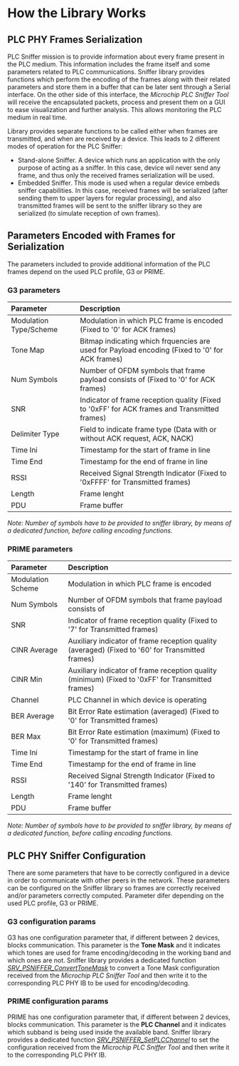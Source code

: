 # How the Library Works

## PLC PHY Frames Serialization

PLC Sniffer mission is to provide information about every frame present in the PLC medium.
This information includes the frame itself and some parameters related to PLC communications.
Sniffer library provides functions which perform the encoding of the frames along with their related parameters and store them in a buffer that can be later sent through a Serial interface.
On the other side of this interface, the *Microchip PLC Sniffer Tool* will receive the encapsulated packets, process and present them on a GUI to ease visualization and further analysis. This allows monitoring the PLC medium in real time.

Library provides separate functions to be called either when frames are transmitted, and when are received by a device. This leads to 2 different modes of operation for the PLC Sniffer:

- Stand-alone Sniffer. A device which runs an application with the only purpose of acting as a sniffer. In this case, device wil never send any frame, and thus only the received frames serialization will be used.
- Embedded Sniffer. This mode is used when a regular device embeds sniffer capabilities. In this case, received frames will be serialized (after sending them to upper layers for regular processing), and also transmitted frames will be sent to the sniffer library so they are serialized (to simulate reception of own frames).

## Parameters Encoded with Frames for Serialization

The parameters included to provide additional information of the PLC frames depend on the used PLC profile, G3 or PRIME.

### G3 parameters

| Parameter | Description |
|:--------- |:----------- |
| Modulation Type/Scheme | Modulation in which PLC frame is encoded (Fixed to '0' for ACK frames) |
| Tone Map | Bitmap indicating which frquencies are used for Payload encoding (Fixed to '0' for ACK frames) |
| Num Symbols | Number of OFDM symbols that frame payload consists of (Fixed to '0' for ACK frames) |
| SNR | Indicator of frame reception quality (Fixed to '0xFF' for ACK frames and Transmitted frames) |
| Delimiter Type | Field to indicate frame type (Data with or without ACK request, ACK, NACK) |
| Time Ini | Timestamp for the start of frame in line |
| Time End | Timestamp for the end of frame in line |
| RSSI | Received Signal Strength Indicator (Fixed to '0xFFFF' for Transmitted frames) |
| Length | Frame lenght |
| PDU | Frame buffer |

*Note: Number of symbols have to be provided to sniffer library, by means of a dedicated function, before calling encoding functions.*

### PRIME parameters

| Parameter | Description |
|:--------- |:----------- |
| Modulation Scheme | Modulation in which PLC frame is encoded |
| Num Symbols | Number of OFDM symbols that frame payload consists of |
| SNR | Indicator of frame reception quality (Fixed to '7' for Transmitted frames) |
| CINR Average | Auxiliary indicator of frame reception quality (averaged) (Fixed to '60' for Transmitted frames) |
| CINR Min | Auxiliary indicator of frame reception quality (minimum) (Fixed to '0xFF' for Transmitted frames) |
| Channel | PLC Channel in which device is operating |
| BER Average | Bit Error Rate estimation (averaged) (Fixed to '0' for Transmitted frames) |
| BER Max | Bit Error Rate estimation (maximum) (Fixed to '0' for Transmitted frames) |
| Time Ini | Timestamp for the start of frame in line |
| Time End | Timestamp for the end of frame in line |
| RSSI | Received Signal Strength Indicator (Fixed to '140' for Transmitted frames) |
| Length | Frame lenght |
| PDU | Frame buffer |

*Note: Number of symbols have to be provided to sniffer library, by means of a dedicated function, before calling encoding functions.*

## PLC PHY Sniffer Configuration

There are some parameters that have to be correctly configured in a device in order to communicate with other peers in the network.
These parameters can be configured on the Sniffer library so frames are correctly received and/or parameters correctly computed. Parameter difer depending on the used PLC profile, G3 or PRIME.

### G3 configuration params

G3 has one configuration parameter that, if different between 2 devices, blocks communication.
This parameter is the **Tone Mask** and it indicates which tones are used for frame encoding/decoding in the working band and which ones are not.
Sniffer library provides a dedicated function [*SRV_PSNIFFER_ConvertToneMask*](GUID-033E46F6-14A5-4DD2-9BFC-BDA2AE973092.html) to convert a Tone Mask configuration received from the *Microchip PLC Sniffer Tool* and then write it to the corresponding PLC PHY IB to be used for encoding/decoding.

### PRIME configuration params

PRIME has one configuration parameter that, if different between 2 devices, blocks communication.
This parameter is the **PLC Channel** and it indicates which subband is being used inside the available band.
Sniffer library provides a dedicated function [*SRV_PSNIFFER_SetPLCChannel*](GUID-BCB28663-4E3B-4C51-8F7D-A9495FB0A16A.html) to set the configuration received from the *Microchip PLC Sniffer Tool* and then write it to the corresponding PLC PHY IB.
